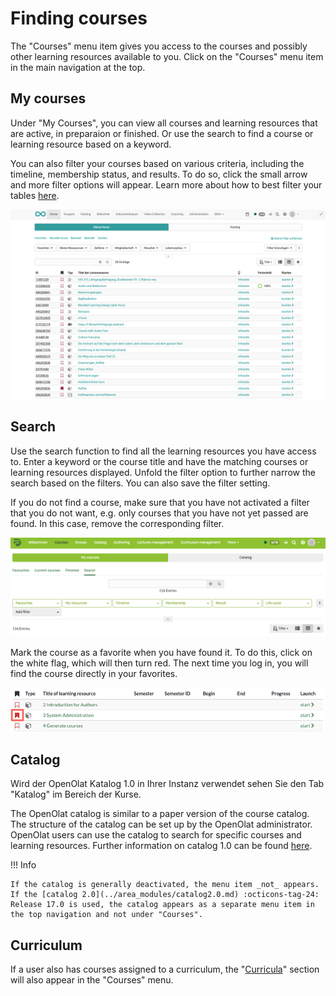 # Finding courses

The "Courses" menu item gives you access to the courses and possibly other learning resources available to you. Click on the "Courses" menu item in the main navigation at the top.

## My courses

Under "My Courses", you can view all courses and learning resources that are active, in preparaion or finished. Or use the search to find a course or learning resource based on a keyword.

You can also filter your courses based on various criteria, including the
timeline, membership status, and results. To do so, click the small arrow and
more filter options will appear. Learn more about how to best filter your
tables [here](../basic_concepts/Table_Concept.md).

![Courses](assets/mycourses-de.png)

## Search

Use the search function to find all the learning resources you have access to. Enter a keyword or the course title and have the matching courses or learning resources displayed. Unfold the filter option to further narrow the search based on the filters. You can also save the filter setting.

If you do not find a course, make sure that you have not activated a filter that you do not want, e.g. only courses that you have not yet passed are found. In this case, remove the corresponding filter.

![Search](assets/search.png)

Mark the course as a favorite when you have found it. To do this, click on the white flag, which will then turn red. The next time you log in, you will find the course directly in your favorites.

![favorites](assets/favorites.png)

## Catalog

Wird der OpenOlat Katalog 1.0 in Ihrer Instanz verwendet sehen Sie den Tab "Katalog" im Bereich der Kurse. 

The OpenOlat catalog is similar to a paper version of the course catalog. The structure of the catalog can be set up by the OpenOlat administrator. OpenOlat users can use the catalog to search for specific courses and learning resources. Further information on catalog 1.0 can be found [here](../area_modules/catalog1.0.md).

!!! Info 

    If the catalog is generally deactivated, the menu item _not_ appears. If the [catalog 2.0](../area_modules/catalog2.0.md) :octicons-tag-24: Release 17.0 is used, the catalog appears as a separate menu item in the top navigation and not under "Courses". 


## Curriculum

If a user also has courses assigned to a curriculum, the "[Curricula](Curriculum_Management.md)" section will also appear in the "Courses" menu.
